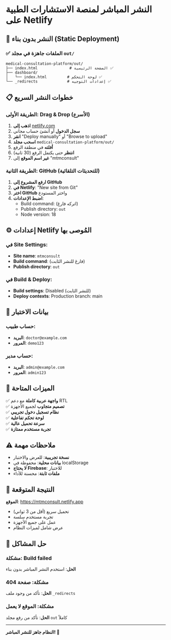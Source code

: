 # النشر المباشر لمنصة الاستشارات الطبية على Netlify

## 🚀 النشر بدون بناء (Static Deployment)

### ✅ الملفات جاهزة في مجلد `out/`

```
medical-consultation-platform/out/
├── index.html              # الصفحة الرئيسية ✅
├── dashboard/
│   └── index.html         # لوحة التحكم ✅
└── _redirects             # إعدادات التوجيه ✅
```

## 📋 خطوات النشر السريع

### الطريقة الأولى: Drag & Drop (الأسرع)

1. **اذهب إلى** [netlify.com](https://netlify.com)
2. **سجل الدخول** أو أنشئ حساب مجاني
3. **انقر** "Deploy manually" أو "Browse to upload"
4. **اسحب مجلد** `medical-consultation-platform/out/` 
5. **أفلته** في منطقة الرفع
6. **انتظر** حتى يكتمل الرفع (30 ثانية)
7. **غير اسم الموقع** إلى "mtmconsult"

### الطريقة الثانية: GitHub (للتحديثات التلقائية)

1. **ارفع المشروع إلى GitHub**
2. **في Netlify**: "New site from Git"
3. **اختر GitHub** واختر المستودع
4. **اضبط الإعدادات**:
   - Build command: (اتركه فارغ)
   - Publish directory: `out`
   - Node version: 18

## ⚙️ إعدادات Netlify المُوصى بها

### في Site Settings:
- **Site name**: `mtmconsult`
- **Build command**: (فارغ للنشر الثابت)
- **Publish directory**: `out`

### في Build & Deploy:
- **Build settings**: Disabled (للنشر الثابت)
- **Deploy contexts**: Production branch: main

## 🔑 بيانات الاختبار

### حساب طبيب:
- **البريد**: `doctor@example.com`
- **المرور**: `demo123`

### حساب مدير:
- **البريد**: `admin@example.com`
- **المرور**: `admin123`

## 📱 الميزات المتاحة

✅ **واجهة عربية كاملة** مع دعم RTL  
✅ **تصميم متجاوب** لجميع الأجهزة  
✅ **نظام تسجيل دخول تجريبي**  
✅ **لوحة تحكم تفاعلية**  
✅ **سرعة تحميل عالية**  
✅ **تجربة مستخدم ممتازة**  

## ⚠️ ملاحظات مهمة

- **نسخة تجريبية**: للعرض والاختبار
- **بيانات محلية**: محفوظة في localStorage
- **لا يحتاج Firebase**: للاختبار
- **ملفات ثابتة**: محسنة للأداء

## 🎯 النتيجة المتوقعة

**الموقع**: https://mtmconsult.netlify.app
- تحميل سريع (أقل من 3 ثواني)
- تجربة مستخدم سلسة
- عمل على جميع الأجهزة
- عرض شامل لميزات النظام

## 🔧 حل المشاكل

### مشكلة: Build failed
**الحل**: استخدم النشر المباشر بدون بناء

### مشكلة: صفحة 404
**الحل**: تأكد من وجود ملف `_redirects`

### مشكلة: الموقع لا يعمل
**الحل**: تأكد من رفع مجلد `out` كاملاً

---

**النظام جاهز للنشر المباشر! 🚀**
